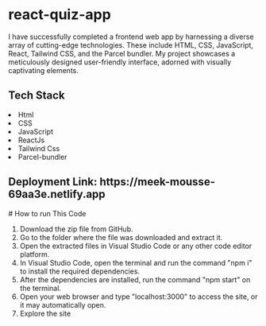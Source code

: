 # react-quiz-app
I have successfully completed a frontend web app by harnessing a diverse array of cutting-edge technologies. These include HTML, CSS, JavaScript, React, Tailwind CSS, and the Parcel bundler. My project showcases a meticulously designed user-friendly interface, adorned with visually captivating elements. 
<h2>Tech Stack</h2>

   <li>Html</li>
   <li> CSS</li>
   <li>JavaScript</li>
   <li>ReactJs</li>
   <li>Tailwind Css</li>
   <li>Parcel-bundler</li>
 
<h2>Deployment Link: <span>https://meek-mousse-69aa3e.netlify.app</span></h2>
# How to run This Code 
   <ol>
<li>Download the zip file from GitHub.</li>
<li>Go to the folder where the file was downloaded and extract it.</li>
<li>Open the extracted files in Visual Studio Code or any other code editor platform.</li>
<li>In Visual Studio Code, open the terminal and run the command "npm i" to install the required dependencies.</li>
<li>After the dependencies are installed, run the command "npm start" on the terminal.</li>
<li>Open your web browser and type "localhost:3000" to access the site, or it may automatically open.</li>
<li>Explore the site</li>
   </ol>
